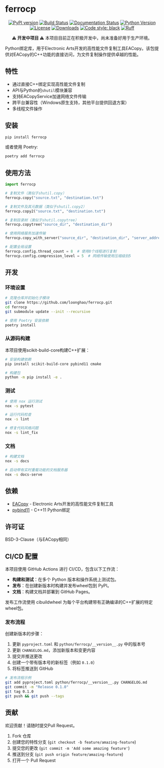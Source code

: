 # ferrocp

<div align="center">

[![PyPI version](https://badge.fury.io/py/ferrocp.svg)](https://badge.fury.io/py/ferrocp)
[![Build Status](https://github.com/loonghao/ferrocp/workflows/Build%20and%20Release/badge.svg)](https://github.com/loonghao/ferrocp/actions)
[![Documentation Status](https://readthedocs.org/projects/ferrocp/badge/?version=latest)](https://ferrocp.readthedocs.io/en/latest/?badge=latest)
[![Python Version](https://img.shields.io/pypi/pyversions/ferrocp.svg)](https://pypi.org/project/ferrocp/)
[![License](https://img.shields.io/github/license/loonghao/ferrocp.svg)](https://github.com/loonghao/ferrocp/blob/main/LICENSE)
[![Downloads](https://static.pepy.tech/badge/ferrocp)](https://pepy.tech/project/ferrocp)
[![Code style: black](https://img.shields.io/badge/code%20style-black-000000.svg)](https://github.com/psf/black)
[![Ruff](https://img.shields.io/badge/ruff-enabled-brightgreen)](https://github.com/astral-sh/ruff)

**⚠️ 开发中项目 ⚠️**
本项目目前正在积极开发中，尚未准备好用于生产环境。

</div>

Python绑定库，用于Electronic Arts开发的高性能文件复制工具EACopy。该包提供对EACopy的C++功能的直接访问，为文件复制操作提供卓越的性能。

## 特性

- 通过直接C++绑定实现高性能文件复制
- API与Python的`shutil`模块兼容
- 支持EACopyService加速网络文件传输
- 跨平台兼容性（Windows原生支持，其他平台提供回退方案）
- 多线程文件操作

## 安装

```bash
pip install ferrocp
```

或者使用 Poetry:

```bash
poetry add ferrocp
```

## 使用方法

```python
import ferrocp

# 复制文件（类似于shutil.copy）
ferrocp.copy("source.txt", "destination.txt")

# 复制文件及其元数据（类似于shutil.copy2）
ferrocp.copy2("source.txt", "destination.txt")

# 复制目录树（类似于shutil.copytree）
ferrocp.copytree("source_dir", "destination_dir")

# 使用网络服务加速传输
ferrocp.copy_with_server("source_dir", "destination_dir", "server_address", port=31337)

# 配置全局设置
ferrocp.config.thread_count = 8  # 使用8个线程进行复制
ferrocp.config.compression_level = 5  # 网络传输使用压缩级别5
```

## 开发

### 环境设置

```bash
# 克隆仓库并初始化子模块
git clone https://github.com/loonghao/ferrocp.git
cd ferrocp
git submodule update --init --recursive

# 使用 Poetry 安装依赖
poetry install
```

### 从源码构建

本项目使用scikit-build-core构建C++扩展：

```bash
# 安装构建依赖
pip install scikit-build-core pybind11 cmake

# 构建包
python -m pip install -e .
```

### 测试

```bash
# 使用 nox 运行测试
nox -s pytest

# 运行代码检查
nox -s lint

# 修复代码风格问题
nox -s lint_fix
```

### 文档

```bash
# 构建文档
nox -s docs

# 启动带有实时重载功能的文档服务器
nox -s docs-serve
```

## 依赖

- [EACopy](https://github.com/electronicarts/EACopy) - Electronic Arts开发的高性能文件复制工具
- [pybind11](https://github.com/pybind/pybind11) - C++11 Python绑定

## 许可证

BSD-3-Clause（与EACopy相同）

## CI/CD 配置

本项目使用 GitHub Actions 进行 CI/CD，包含以下工作流：

- **构建和测试**：在多个 Python 版本和操作系统上测试包。
- **发布**：在创建新版本时构建并发布wheel包到 PyPI。
- **文档**：构建文档并部署到 GitHub Pages。

发布工作流使用 cibuildwheel 为每个平台构建带有正确编译的C++扩展的特定wheel包。

### 发布流程

创建新版本的步骤：

1. 更新 `pyproject.toml` 和 `python/ferrocp/__version__.py` 中的版本号
2. 更新 `CHANGELOG.md`，添加新版本和变更内容
3. 提交并推送更改
4. 创建一个带有版本号的新标签（例如 `0.1.0`）
5. 将标签推送到 GitHub

```bash
# 发布流程示例
git add pyproject.toml python/ferrocp/__version__.py CHANGELOG.md
git commit -m "Release 0.1.0"
git tag 0.1.0
git push && git push --tags
```

## 贡献

欢迎贡献！请随时提交Pull Request。

1. Fork 仓库
2. 创建您的特性分支 (`git checkout -b feature/amazing-feature`)
3. 提交您的更改 (`git commit -m 'Add some amazing feature'`)
4. 推送到分支 (`git push origin feature/amazing-feature`)
5. 打开一个 Pull Request
